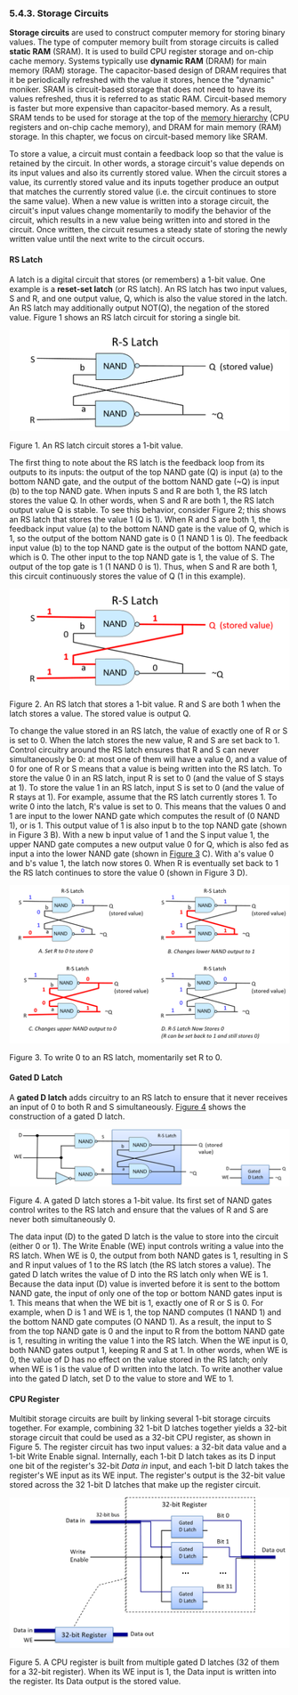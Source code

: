 




### 5.4.3. Storage Circuits 

**Storage circuits** are used to construct computer memory for storing
binary values. The type of computer memory built from storage circuits
is called **static RAM** (SRAM). It is used to build CPU register
storage and on-chip cache memory. Systems typically use **dynamic RAM**
(DRAM) for main memory (RAM) storage. The capacitor-based design of DRAM
requires that it be periodically refreshed with the value it stores,
hence the \"dynamic\" moniker. SRAM is circuit-based storage that does
not need to have its values refreshed, thus it is referred to as static
RAM. Circuit-based memory is faster but more expensive than
capacitor-based memory. As a result, SRAM tends to be used for storage
at the top of the [memory
hierarchy](../C11-MemHierarchy/mem_hierarchy.html#_the_memory_hierarchy)
(CPU registers and on-chip cache memory), and DRAM for main memory (RAM)
storage. In this chapter, we focus on circuit-based memory like SRAM.


To store a value, a circuit must contain a feedback loop so that the
value is retained by the circuit. In other words, a storage circuit's
value depends on its input values and also its currently stored value.
When the circuit stores a value, its currently stored value and its
inputs together produce an output that matches the currently stored
value (i.e. the circuit continues to store the same value). When a new
value is written into a storage circuit, the circuit's input values
change momentarily to modify the behavior of the circuit, which results
in a new value being written into and stored in the circuit. Once
written, the circuit resumes a steady state of storing the newly written
value until the next write to the circuit occurs.



#### RS Latch 

A latch is a digital circuit that stores (or remembers) a 1-bit value.
One example is a **reset-set latch** (or RS latch). An RS latch has two
input values, S and R, and one output value, Q, which is also the value
stored in the latch. An RS latch may additionally output NOT(Q), the
negation of the stored value. Figure 1 shows an RS latch
circuit for storing a single bit.




![an RS Latch for storing 1-bit](_images/rslatch.png)


Figure 1. An RS latch circuit stores a 1-bit value.


The first thing to note about the RS latch is the feedback loop from its
outputs to its inputs: the output of the top NAND gate (Q) is input (a)
to the bottom NAND gate, and the output of the bottom NAND gate (\~Q) is
input (b) to the top NAND gate. When inputs S and R are both 1, the RS
latch stores the value Q. In other words, when S and R are both 1, the
RS latch output value Q is stable. To see this behavior, consider
Figure 2; this shows an RS latch that stores the
value 1 (Q is 1). When R and S are both 1, the feedback input value (a)
to the bottom NAND gate is the value of Q, which is 1, so the output of
the bottom NAND gate is 0 (1 NAND 1 is 0). The feedback input value (b)
to the top NAND gate is the output of the bottom NAND gate, which is 0.
The other input to the top NAND gate is 1, the value of S. The output of
the top gate is 1 (1 NAND 0 is 1). Thus, when S and R are both 1, this
circuit continuously stores the value of Q (1 in this example).




![An RS Latch that stores the value 1](_images/latchstores1.png)


Figure 2. An RS latch that stores a 1-bit value. R and S are both 1 when
the latch stores a value. The stored value is output Q.


To change the value stored in an RS latch, the value of exactly one of R
or S is set to 0. When the latch stores the new value, R and S are set
back to 1. Control circuitry around the RS latch ensures that R and S
can never simultaneously be 0: at most one of them will have a value 0,
and a value of 0 for one of R or S means that a value is being written
into the RS latch. To store the value 0 in an RS latch, input R is set
to 0 (and the value of S stays at 1). To store the value 1 in an RS
latch, input S is set to 0 (and the value of R stays at 1). For example,
assume that the RS latch currently stores 1. To write 0 into the latch,
R's value is set to 0. This means that the values 0 and 1 are input to
the lower NAND gate which computes the result of (0 NAND 1), or is 1.
This output value of 1 is also input b to the top NAND gate (shown in
Figure 3 B). With a new b input value of 1 and the S input
value 1, the upper NAND gate computes a new output value 0 for Q, which
is also fed as input a into the lower NAND gate (shown in [Figure
3](#Figwrite0) C). With a's value 0 and b's value 1, the latch now
stores 0. When R is eventually set back to 1 the RS latch continues to
store the value 0 (shown in Figure 3 D).




![Set R to 0 to write 0 into the RS Latch](_images/latchwrite0.png)


Figure 3. To write 0 to an RS latch, momentarily set R to 0.



#### Gated D Latch 

A **gated D latch** adds circuitry to an RS latch to ensure that it
never receives an input of 0 to both R and S simultaneously. [Figure
4](#FiggatedD) shows the construction of a gated D latch.




![Gated D latch combines an RS latch with added write control circuitry](_images/gatedD.png)


Figure 4. A gated D latch stores a 1-bit value. Its first set of NAND
gates control writes to the RS latch and ensure that the values of R and
S are never both simultaneously 0.


The data input (D) to the gated D latch is the value to store into the
circuit (either 0 or 1). The Write Enable (WE) input controls writing a
value into the RS latch. When WE is 0, the output from both NAND gates
is 1, resulting in S and R input values of 1 to the RS latch (the RS
latch stores a value). The gated D latch writes the value of D into the
RS latch only when WE is 1. Because the data input (D) value is inverted
before it is sent to the bottom NAND gate, the input of only one of the
top or bottom NAND gates input is 1. This means that when the WE bit is
1, exactly one of R or S is 0. For example, when D is 1 and WE is 1, the
top NAND computes (1 NAND 1) and the bottom NAND gate computes (O NAND
1). As a result, the input to S from the top NAND gate is 0 and the
input to R from the bottom NAND gate is 1, resulting in writing the
value 1 into the RS latch. When the WE input is 0, both NAND gates
output 1, keeping R and S at 1. In other words, when WE is 0, the value
of D has no effect on the value stored in the RS latch; only when WE is
1 is the value of D written into the latch. To write another value into
the gated D latch, set D to the value to store and WE to 1.



#### CPU Register 

Multibit storage circuits are built by linking several 1-bit storage
circuits together. For example, combining 32 1-bit D latches together
yields a 32-bit storage circuit that could be used as a 32-bit CPU
register, as shown in Figure 5. The register
circuit has two input values: a 32-bit data value and a 1-bit Write
Enable signal. Internally, each 1-bit D latch takes as its D input one
bit of the register's 32-bit *Data in* input, and each 1-bit D latch
takes the register's WE input as its WE input. The register's output is
the 32-bit value stored across the 32 1-bit D latches that make up the
register circuit.




![A 32-bit CPU Register built from 32 1-bit Gated D latches](_images/register.png)


Figure 5. A CPU register is built from multiple gated D latches (32 of
them for a 32-bit register). When its WE input is 1, the Data input is
written into the register. Its Data output is the stored value.






